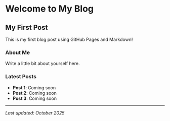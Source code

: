 # Welcome to My Blog

## My First Post

This is my first blog post using GitHub Pages and Markdown!

### About Me

Write a little bit about yourself here.

### Latest Posts

- **Post 1**: Coming soon
- **Post 2**: Coming soon
- **Post 3**: Coming soon

---

*Last updated: October 2025*
